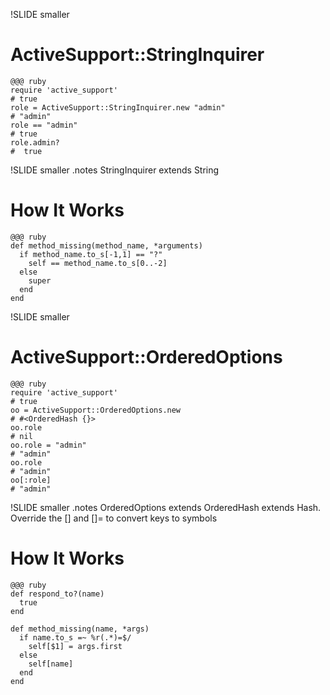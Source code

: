 
!SLIDE smaller
# ActiveSupport::StringInquirer #
    @@@ ruby
    require 'active_support'
    # true
    role = ActiveSupport::StringInquirer.new "admin"
    # "admin"
    role == "admin"
    # true
    role.admin?
    #  true

!SLIDE smaller
.notes StringInquirer extends String
# How It Works #
    @@@ ruby
    def method_missing(method_name, *arguments)
      if method_name.to_s[-1,1] == "?"
        self == method_name.to_s[0..-2]
      else
        super
      end
    end

!SLIDE smaller
# ActiveSupport::OrderedOptions #

    @@@ ruby
    require 'active_support'
    # true
    oo = ActiveSupport::OrderedOptions.new
    # #<OrderedHash {}>
    oo.role
    # nil
    oo.role = "admin"
    # "admin"
    oo.role
    # "admin"
    oo[:role]
    # "admin"

!SLIDE smaller
.notes OrderedOptions extends OrderedHash extends Hash.  Override the [] and []= to convert keys to symbols
# How It Works #
    @@@ ruby
    def respond_to?(name)
      true
    end

    def method_missing(name, *args)
      if name.to_s =~ %r(.*)=$/
        self[$1] = args.first
      else
        self[name]
      end
    end